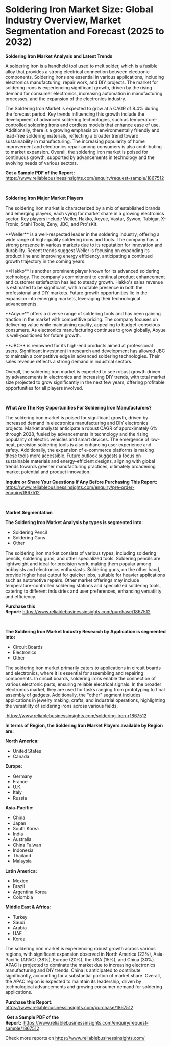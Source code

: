 <p><h1>Soldering Iron Market Size: Global Industry Overview, Market Segmentation and Forecast (2025 to 2032)</h1></p><p><strong>Soldering Iron Market Analysis and Latest Trends</strong></p>
<p><p>A soldering iron is a handheld tool used to melt solder, which is a fusible alloy that provides a strong electrical connection between electronic components. Soldering irons are essential in various applications, including electronics manufacturing, repair work, and DIY projects. The market for soldering irons is experiencing significant growth, driven by the rising demand for consumer electronics, increasing automation in manufacturing processes, and the expansion of the electronics industry. </p><p>The Soldering Iron Market is expected to grow at a CAGR of 8.4% during the forecast period. Key trends influencing this growth include the development of advanced soldering technologies, such as temperature-controlled soldering irons and cordless models that enhance ease of use. Additionally, there is a growing emphasis on environmentally friendly and lead-free soldering materials, reflecting a broader trend toward sustainability in manufacturing. The increasing popularity of home improvement and electronics repair among consumers is also contributing to market expansion. Overall, the soldering iron market is poised for continuous growth, supported by advancements in technology and the evolving needs of various sectors.</p></p>
<p><strong>Get a Sample PDF of the Report:&nbsp;</strong> <a href="https://www.reliablebusinessinsights.com/enquiry/request-sample/1867512?utm_campaign=97&utm_medium=2&utm_source=Github&utm_content=ia&utm_term=30012025&utm_id=soldering-iron">https://www.reliablebusinessinsights.com/enquiry/request-sample/1867512</a></p>
<p>&nbsp;</p>
<p><strong>Soldering Iron Major Market Players</strong></p>
<p><p>The soldering iron market is characterized by a mix of established brands and emerging players, each vying for market share in a growing electronics sector. Key players include Weller, Hakko, Aoyue, Vastar, Sywon, Tabigar, X-Tronic, Stahl Tools, Zeny, JBC, and Pro'sKit.</p><p>**Weller** is a well-respected leader in the soldering industry, offering a wide range of high-quality soldering irons and tools. The company has a strong presence in various markets due to its reputation for innovation and durability. Recent trends suggest Weller is focusing on expanding its product line and improving energy efficiency, anticipating a continued growth trajectory in the coming years.</p><p>**Hakko** is another prominent player known for its advanced soldering technology. The company's commitment to continual product enhancement and customer satisfaction has led to steady growth. Hakko's sales revenue is estimated to be significant, with a notable presence in both the professional and DIY markets. Future growth opportunities lie in the expansion into emerging markets, leveraging their technological advancements.</p><p>**Aoyue** offers a diverse range of soldering tools and has been gaining traction in the market with competitive pricing. The company focuses on delivering value while maintaining quality, appealing to budget-conscious consumers. As electronics manufacturing continues to grow globally, Aoyue is well-positioned for future growth.</p><p>**JBC** is renowned for its high-end products aimed at professional users. Significant investment in research and development has allowed JBC to maintain a competitive edge in advanced soldering technologies. Their sales revenue reflects a strong demand in industrial sectors.</p><p>Overall, the soldering iron market is expected to see robust growth driven by advancements in electronics and increasing DIY trends, with total market size projected to grow significantly in the next few years, offering profitable opportunities for all players involved.</p></p>
<p>&nbsp;</p>
<p><strong>What Are The Key Opportunities For Soldering Iron Manufacturers?</strong></p>
<p><p>The soldering iron market is poised for significant growth, driven by increased demand in electronics manufacturing and DIY electronics projects. Market analysts anticipate a robust CAGR of approximately 6% through 2028, fueled by advancements in technology and the rising popularity of electric vehicles and smart devices. The emergence of low-heat, precision soldering tools is also enhancing user experience and safety. Additionally, the expansion of e-commerce platforms is making these tools more accessible. Future outlook suggests a focus on sustainable materials and energy-efficient designs, aligning with global trends towards greener manufacturing practices, ultimately broadening market potential and product innovation.</p></p>
<p><strong>Inquire or Share Your Questions If Any Before Purchasing This Report:</strong> <a href="https://www.reliablebusinessinsights.com/enquiry/pre-order-enquiry/1867512?utm_campaign=97&utm_medium=2&utm_source=Github&utm_content=ia&utm_term=30012025&utm_id=soldering-iron">https://www.reliablebusinessinsights.com/enquiry/pre-order-enquiry/1867512</a></p>
<p>&nbsp;</p>
<p><strong>Market Segmentation</strong></p>
<p><strong>The Soldering Iron Market Analysis by types is segmented into:</strong></p>
<p><ul><li>Soldering Pencil</li><li>Soldering Guns</li><li>Other</li></ul></p>
<p><p>The soldering iron market consists of various types, including soldering pencils, soldering guns, and other specialized tools. Soldering pencils are lightweight and ideal for precision work, making them popular among hobbyists and electronics enthusiasts. Soldering guns, on the other hand, provide higher heat output for quicker jobs, suitable for heavier applications such as automotive repairs. Other market offerings may include temperature-controlled soldering stations and specialized soldering tools, catering to different industries and user preferences, enhancing versatility and efficiency.</p></p>
<p><strong>Purchase this Report:&nbsp;</strong><a href="https://www.reliablebusinessinsights.com/purchase/1867512?utm_campaign=97&utm_medium=2&utm_source=Github&utm_content=ia&utm_term=30012025&utm_id=soldering-iron">https://www.reliablebusinessinsights.com/purchase/1867512</a></p>
<p>&nbsp;</p>
<p><strong>The Soldering Iron Market Industry Research by Application is segmented into:</strong></p>
<p><ul><li>Circuit Boards</li><li>Electronics</li><li>Other</li></ul></p>
<p><p>The soldering iron market primarily caters to applications in circuit boards and electronics, where it is essential for assembling and repairing components. In circuit boards, soldering irons enable the connection of various electronic parts, ensuring reliable electrical signals. In the broader electronics market, they are used for tasks ranging from prototyping to final assembly of gadgets. Additionally, the "other" segment includes applications in jewelry making, crafts, and industrial operations, highlighting the versatility of soldering irons across various fields.</p></p>
<p><a href="https://www.reliablebusinessinsights.com/soldering-iron-r1867512?utm_campaign=97&utm_medium=2&utm_source=Github&utm_content=ia&utm_term=30012025&utm_id=soldering-iron">&nbsp;https://www.reliablebusinessinsights.com/soldering-iron-r1867512</a></p>
<p><strong>In terms of Region, the Soldering Iron Market Players available by Region are:</strong></p>
<p>
    <p> <strong> North America: </strong>
        <ul>
            <li>United States</li>
            <li>Canada</li>
        </ul>
        </p> 
    <p> <strong> Europe: </strong>
        <ul>
            <li>Germany</li>
            <li>France</li>
            <li>U.K.</li>
            <li>Italy</li>
            <li>Russia</li>
        </ul>
        </p> 
    <p> <strong> Asia-Pacific: </strong>
        <ul>
            <li>China</li>
            <li>Japan</li>
            <li>South Korea</li>
            <li>India</li>
            <li>Australia</li>
            <li>China Taiwan</li>
            <li>Indonesia</li>
            <li>Thailand</li>
            <li>Malaysia</li>
        </ul>
        </p> 
    <p> <strong> Latin America: </strong>
        <ul>
            <li>Mexico</li>
            <li>Brazil</li>
            <li>Argentina Korea</li>
            <li>Colombia</li>
        </ul>
        </p> 
    <p> <strong> Middle East & Africa: </strong>
        <ul>
            <li>Turkey</li>
            <li>Saudi</li>
            <li>Arabia</li>
            <li>UAE</li>
            <li>Korea</li>
        </ul>
    </p>
    </p>
<p><p>The soldering iron market is experiencing robust growth across various regions, with significant expansion observed in North America (22%), Asia-Pacific (APAC) (38%), Europe (20%), the USA (15%), and China (30%). APAC is projected to dominate the market due to increasing electronics manufacturing and DIY trends. China is anticipated to contribute significantly, accounting for a substantial portion of market share. Overall, the APAC region is expected to maintain its leadership, driven by technological advancements and growing consumer demand for soldering applications.</p></p>
<p><strong>Purchase this Report: </strong><a href="https://www.reliablebusinessinsights.com/purchase/1867512?utm_campaign=97&utm_medium=2&utm_source=Github&utm_content=ia&utm_term=30012025&utm_id=soldering-iron">https://www.reliablebusinessinsights.com/purchase/1867512</a></p>
<p>&nbsp;<strong>Get a Sample PDF of the Report:&nbsp;&nbsp;</strong><a href="https://www.reliablebusinessinsights.com/enquiry/request-sample/1867512?utm_campaign=97&utm_medium=2&utm_source=Github&utm_content=ia&utm_term=30012025&utm_id=soldering-iron">https://www.reliablebusinessinsights.com/enquiry/request-sample/1867512</a></p>
<p><strong></strong></p>
<p>Check more reports on <a href="https://www.reliablebusinessinsights.com/?utm_campaign=97&utm_medium=2&utm_source=Github&utm_content=ia&utm_term=30012025&utm_id=soldering-iron">https://www.reliablebusinessinsights.com/</a></p>